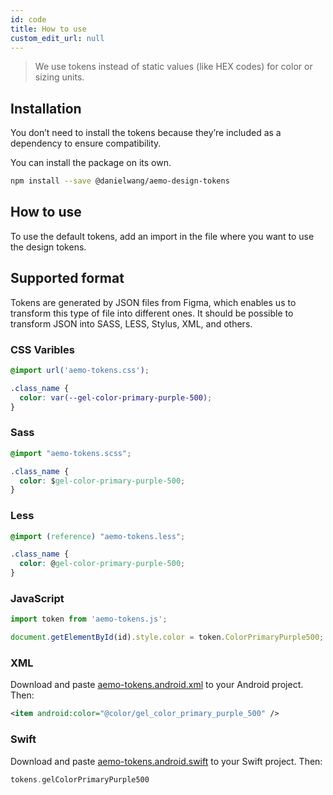 ```yaml
---
id: code
title: How to use
custom_edit_url: null
---
```


>We use tokens instead of static values (like HEX codes) for color or sizing units.


## Installation
You don’t need to install the tokens because they’re included as a dependency to ensure compatibility.

You can install the package on its own.

```bash
npm install --save @danielwang/aemo-design-tokens
```

## How to use
To use the default tokens, add an import in the file where you want to use the design tokens.

## Supported format 
Tokens are generated by JSON files from Figma, which enables us to transform this type of file into different ones. It should be possible to transform JSON into SASS, LESS, Stylus, XML, and others.

### CSS Varibles

```css
@import url('aemo-tokens.css');

.class_name {
  color: var(--gel-color-primary-purple-500);
}
```

### Sass

```css
@import "aemo-tokens.scss";

.class_name {
  color: $gel-color-primary-purple-500;
}
```

### Less

```css
@import (reference) "aemo-tokens.less";

.class_name {
  color: @gel-color-primary-purple-500;
}
```

### JavaScript

```js
import token from 'aemo-tokens.js';

document.getElementById(id).style.color = token.ColorPrimaryPurple500;
```

### XML

Download and paste [aemo-tokens.android.xml](https://github.com/danielwang/aemo-design-tokens) to your Android project. Then:

```xml
<item android:color="@color/gel_color_primary_purple_500" />
```

### Swift

Download and paste [aemo-tokens.android.swift](https://github.com/danielwang/aemo-design-tokens) to your Swift project. Then:

```swift
tokens.gelColorPrimaryPurple500
```